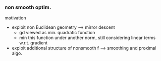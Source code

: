 ### non smooth optim.

motivation
- exploit non Euclidean geometry --> mirror descent
    - gd viewed as min. quadratic function
    - min this function under another norm, still considering linear terms w.r.t. gradient
- exploit additional structure of nonsmooth f --> smoothing and proximal algo.